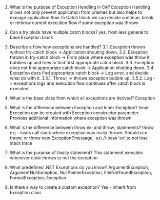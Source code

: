 1. What is the purpose of Exception Handling in C#? 
Exception Handling allows not only prevent application from crashes
but also helps to manage application flow. 
In Catch block we can decide continue, break or rethrow current execution flow 
if some exception was thrown

2. Can a try block have multiple catch blocks?
yes, from less general to base Exception block

3. Describe a flow how exceptions are handled? 
3.1. Exception thrown without try-catch block -> Application shouting down.
3.2. Exception thrown in try-catch block -> From place where exception was throw it bubbles up and tries to find first appropriate catch block.
3.3. Exception does not find appropriate catch block -> Application shutting down.
3.4. Exception does find appropriate catch block -> Log error, and decide what do with it.
3.5.1. Throw; -> throws exception bubble up.
3.5.2. Log -> exceptions logs and execution flow continues after catch block is executed

4. What is the base class from which all exceptions are derived? 
Exception 

5. What is the difference between Exception and Inner Exception?
Inner Exception can be created with Exception constructor parameter. Provides additional information where exception was thrown

6. What is the difference between throw ex; and throw; statements? 
throw ex; - loses call stack where exception was really thrown.
Should use throw; or throw new Exception('message', ex) // pass 'ex' to not lose stack trace

7. What is the purpose of finally statement? 
This statement executes whenever code throws or not the exception

8. What predefined .NET Exceptions do you know?
ArgumentException, ArgumentNullException, NullPointerException,
FileNotFoundException, FormatException, Exception

9. Is there a way to create a custom exception?
Yes - inherit from Exception class